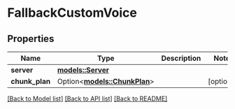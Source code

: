 # FallbackCustomVoice

## Properties

Name | Type | Description | Notes
------------ | ------------- | ------------- | -------------
**server** | [**models::Server**](Server.md) |  | 
**chunk_plan** | Option<[**models::ChunkPlan**](ChunkPlan.md)> |  | [optional]

[[Back to Model list]](../README.md#documentation-for-models) [[Back to API list]](../README.md#documentation-for-api-endpoints) [[Back to README]](../README.md)


